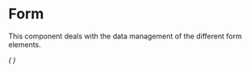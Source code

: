 # Form
This component deals with the data management of the different form elements.

*(
<doc-playground label="Common Usage" format="true" html="true" js="true" css="true" selector="body">
  <template type="html">
    <doc-head>
      <script src="framework/doc-eon/eon/eon.js"></script>
      <script> 
        eon.theme = "claro";
        eon.import([
          "framework/doc-eon/eon/ui/eon-text", 
          "framework/doc-eon/eon/ui/eon-form",
          "framework/doc-eon/eon/ui/eon-toggle", 
          "framework/doc-eon/eon/ui/eon-number", 
          "framework/doc-eon/eon/ui/eon-group", 
          "framework/doc-eon/eon/ui/eon-button",
          "framework/doc-eon/custom/doc-playground/doc-showcase"
        ]);
      </script>
      <style>
        doc-showcase {
          max-width: 300px;
        }
        .doc-showcase-content eon-text {
          margin: 0 0 20px 0;
        }
        .doc-showcase-content eon-group {
          margin: 0 0 20px 0;
        }
        .doc-showcase-content eon-toggle {
          margin: 0 0 20px 0;
        }
      </style>
    </doc-head>
    <doc-body>
    <doc-showcase label="Demo form">
        <eon-form action="#" method="get" schema="form/schema.json">
          <eon-text name="name" type="text" label="First and last name" placeholder="Client name"
            max-length="30"></eon-text>
          <eon-group name="gender" class="d-form-marginTop" label="Gender">
            <eon-radio class="d-radio-radioSpacing" label="Female" value="female"></eon-radio>
            <eon-radio class="d-radio-radioSpacing" label="Male" value="male"></eon-radio>
          </eon-group>
          <eon-number tooltip="Age" label="Age" name="age"></eon-number>
          <eon-toggle class="d-form-marginTop" label="Accept policy" value="toggle1" name="toggleOptions" id="option1">
          </eon-toggle>
          <eon-button class="margin" onclick="validate();" value="Schema Validation"> </eon-button>
        </eon-form>
    </doc-showcase>
    </doc-body>
  </template>
    <template type="js">
      function validate() {
        var form = document.querySelector("eon-form");
        var data = form.getData();
        form._validate(data);
      }
    </template>
</doc-playground>
)*

